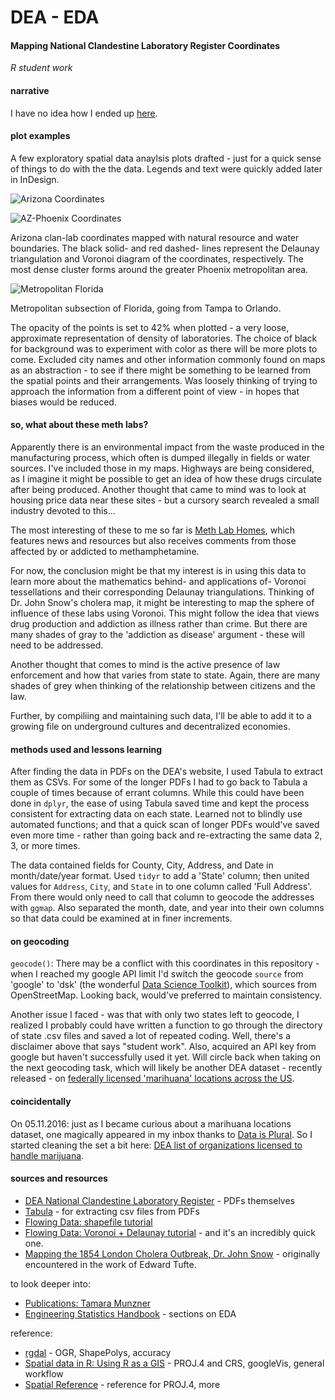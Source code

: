 # DEA - EDA 

#### Mapping National Clandestine Laboratory Register Coordinates

_R student work_

#### narrative

I have no idea how I ended up [here](http://www.dea.gov/clan-lab/clan-lab.shtml). 

#### plot examples

A few exploratory spatial data anaylsis plots drafted - just for a quick sense of things to do with the the data. Legends and text were quickly added later in InDesign.

![Arizona Coordinates](http://pi.mozzarella.website/DEA-EDA/pages/AZ-H.jpg "Arizona Coordinates")

![AZ-Phoenix Coordinates](http://pi.mozzarella.website/DEA-EDA/pages/AZ-PHX.jpg "Phoenix Coordinates")

Arizona clan-lab coordinates mapped with natural resource and water boundaries. The black solid- and red dashed- lines represent the Delaunay triangulation and Voronoi diagram of the coordinates, respectively. The most dense cluster forms around the greater Phoenix metropolitan area. 

![Metropolitan Florida](http://pi.mozzarella.website/DEA-EDA/pages/FL.jpg)

Metropolitan subsection of Florida, going from Tampa to Orlando. 

The opacity of the points is set to 42% when plotted - a very loose, approximate representation of density of laboratories. The choice of black for background was to experiment with color as there will be more plots to come. Excluded city names and other information commonly found on maps as an abstraction - to see if there might be something to be learned from the spatial points and their arrangements. Was loosely thinking of trying to approach the information from a different point of view - in hopes that biases would be reduced. 

#### so, what about these meth labs? 

Apparently there is an environmental impact from the waste produced in the manufacturing process, which often is dumped illegally in fields or water sources. I've included those in my maps. Highways are being considered, as I imagine it might be possible to get an idea of how these drugs circulate after being produced. Another thought that came to mind was to look at housing price data near these sites - but a cursory search revealed a small industry devoted to this...

The most interesting of these to me so far is [Meth Lab Homes](http://methlabhomes.com/), which features news and resources but also receives comments from those affected by or addicted to methamphetamine. 

For now, the conclusion might be that my interest is in using this data to learn more about the mathematics behind- and applications of- Voronoi tessellations and their corresponding Delaunay triangulations. Thinking of Dr. John Snow's cholera map, it might be interesting to map the sphere of influence of these labs using Voronoi. This might follow the idea that views drug production and addiction as illness rather than crime. But there are many shades of gray to the 'addiction as disease' argument - these will need to be addressed. 

Another thought that comes to mind is the active presence of law enforcement and how that varies from state to state. Again, there are many shades of grey when thinking of the relationship between citizens and the law.

Further, by compiliing and maintaining such data, I'll be able to add it to a growing file on underground cultures and decentralized economies. 

#### methods used and lessons learning

After finding the data in PDFs on the DEA's website, I used Tabula to extract them as CSVs. For some of the longer PDFs I had to go back to Tabula a couple of times because of errant columns.  While this could have been done in `dplyr`, the ease of using Tabula saved time and kept the process consistent for extracting data on each state. Learned not to blindly use automated functions; and that a quick scan of longer PDFs would've saved even more time - rather than going back and re-extracting the same data 2, 3, or more times. 

The data contained fields for County, City, Address, and Date in month/date/year format. Used `tidyr` to add a 'State' column; then united values for `Address`, `City`, and `State` in to one column called 'Full Address'. From there would only need to call that column to geocode the addresses with `ggmap`. Also separated the month, date, and year into their own columns so that data could be examined at in finer increments. 

#### on geocoding

`geocode()`: There may be a conflict with this coordinates in this repository - when I reached my google API limit I'd switch the geocode `source` from 'google' to 'dsk' (the wonderful [Data Science Toolkit](http://www.datasciencetoolkit.org/about)), which sources from OpenStreetMap. Looking back, would've preferred to maintain consistency.

Another issue I faced - was that with only two states left to geocode, I realized I probably could have written a function to go through the directory of state .csv files and saved a lot of repeated coding. Well, there's a disclaimer above that says "student work". Also, acquired an API key from google but haven't successfully used it yet. Will circle back when taking on the next geocoding task, which will likely be another DEA dataset - recently released - on [federally licensed 'marihuana' locations across the US](http://birrenbach.com/INSTITUTE/foia/dea/). 

#### coincidentally

On 05.11.2016: just as I became curious about a marihuana locations dataset, one magically appeared in my inbox thanks to [Data is Plural](https://tinyletter.com/data-is-plural). So I started cleaning the set a bit here: [DEA list of organizations licensed to handle marijuana](https://github.com/mozzarellaV8/dea-mj). 


#### sources and resources

- [DEA National Clandestine Laboratory Register](http://www.dea.gov/clan-lab/clan-lab.shtml) - PDFs themselves
- [Tabula](http://tabula.technology/) - for extracting csv files from PDFs
- [Flowing Data: shapefile tutorial](http://flowingdata.com/2014/11/20/mapping-data-in-shapefile-format-with-r/)
- [Flowing Data: Voronoi + Delaunay tutorial](http://flowingdata.com/2016/04/12/voronoi-diagram-and-delaunay-triangulation-in-r/) - and it's an incredibly quick one. 
- [Mapping the 1854 London Cholera Outbreak, Dr. John Snow](https://en.wikipedia.org/wiki/John_Snow#/media/File:Snow-cholera-map-1.jpg) - originally encountered in the work of Edward Tufte.

to look deeper into:

- [Publications: Tamara Munzner](http://www.cs.ubc.ca/~tmm/papers.html)
- [Engineering Statistics Handbook](http://www.itl.nist.gov/div898/handbook/eda/section3/eda33.htm) - sections on EDA

reference:

- [rgdal](https://cran.r-project.org/web/packages/rgdal/rgdal.pdf) - OGR, ShapePolys, accuracy
- [Spatial data in R: Using R as a GIS](https://pakillo.github.io/R-GIS-tutorial/) - PROJ.4 and CRS, googleVis, general workflow
- [Spatial Reference](http://www.spatialreference.org/) - reference for PROJ.4, more